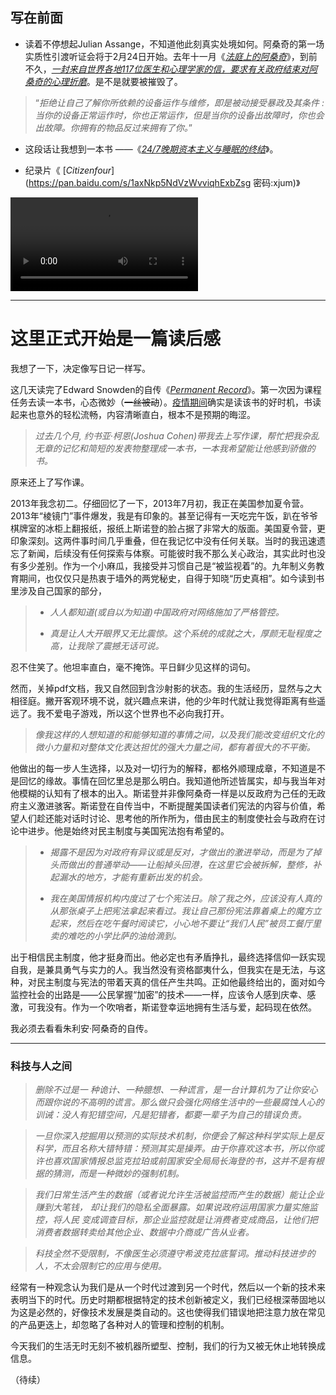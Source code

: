 ## 写在前面

* 读着不停想起Julian Assange，不知道他此刻真实处境如何。阿桑奇的第一场实质性引渡听证会将于2月24日开始。去年十一月《[*法庭上的阿桑奇*](https://mp.weixin.qq.com/s/7hfC19lvkjp_IbDQPlJ7bA)》，到前不久，[*<u>一封来自世界各地117位医生和心理学家的信，要求有关政府结束对阿桑奇的心理折磨</u>*](https://www.thepaper.cn/newsDetail_forward_6040142)。是不是就要被摧毁了。

> “*拒绝让自己了解你所依赖的设备运作与维修，即是被动接受暴政及其条件 : 当你的设备正常运作时，你也正常运作，但是当你的设备出故障时，你也会出故障。你拥有的物品反过来拥有了你。*”  

- 这段话让我想到一本书 ——《[*24/7晚期资本主义与睡眠的终结*](https://book.douban.com/subject/26544961/)》。

* 纪录片《 [*Citizenfour*](https://pan.baidu.com/s/1axNkp5NdVzWvviqhExbZsg 密码:xjum)》

<video src="/Users/mengyuan/Desktop/Citizenfour.2014.mp4"></video>

---

# **这里正式开始是一篇读后感**

我想了一下，决定像写日记一样写。

这几天读完了Edward Snowden的自传《[*Permanent Record*](https://book.douban.com/subject/34841756/)》。第一次因为课程任务去读一本书，心态微妙（~~一丝被动~~）。[疫情期间](https://mp.weixin.qq.com/s/iYQYtg2SPxEAW-8a2hJiDg)确实是读该书的好时机，书读起来也意外的轻松流畅，内容清晰直白，根本不是预期的晦涩。

> *过去几个月, 约书亚·柯恩(Joshua Cohen)带我去上写作课，帮忙把我杂乱无章的记忆和简短的发表物整理成一本书，一本我希望能让他感到骄傲的书。*

原来还上了写作课。

2013年我念初二。仔细回忆了一下，2013年7月初，我正在美国参加夏令营。2013年“棱镜门”事件爆发，我是有印象的。甚至记得有一天吃完午饭，趴在爷爷棋牌室的冰柜上翻报纸，报纸上斯诺登的脸占据了非常大的版面。美国夏令营，更印象深刻。这两件事时间几乎重叠，但在我记忆中没有任何关联。当时的我迅速遗忘了新闻，后续没有任何探索与体察。可能彼时我不那么关心政治，其实此时也没有多少差别。作为一个小麻瓜，我接受并习惯自己是“被监视着”的。九年制义务教育期间，也仅仅只是热衷于墙外的两党秘史，自得于知晓“历史真相”。如今读到书里涉及自己国家的部分， 

> - *人人都知道(或自以为知道)中国政府对网络施加了严格管控。*
>
> - *真是让人大开眼界又无比震惊。这个系统的成就之大，厚颜无耻程度之高，让我除了震撼无话可说。*

忍不住笑了。他坦率直白，毫不掩饰。平日鲜少见这样的词句。

然而，关掉pdf文档，我又自然回到含沙射影的状态。我的生活经历，显然与之大相径庭。撇开客观环境不说，就兴趣点来讲，他的少年时代就让我觉得距离有些遥远了。我不爱电子游戏，所以这个世界也不必向我打开。

> *像我这样的人想知道的和能够知道的事情之间，以及我们能改变组织文化的微小力量和对整体文化表达担忧的强大力量之间，都有着很大的不平衡。*

他做出的每一步人生选择，以及对一切行为的解释，都格外顺理成章，不知道是不是回忆的缘故。事情在回忆里总是那么明白。我知道他所述皆属实，却与我当年对他模糊的认知有了根本的出入。斯诺登并非像阿桑奇一样是以反政府为己任的无政府主义激进骇客。斯诺登在自传当中，不断提醒美国读者们宪法的内容与价值，希望人们趁还能对话时讨论、思考他的所作所为，借由民主的制度使社会与政府在讨论中进步。他是始终对民主制度与美国宪法抱有希望的。

> - *揭露不是因为对政府有异议或是反对，才做出的激进举动，而是为了掉头而做出的普通举动——让船掉头回港，在这里它会被拆解，整修，补起漏水的地方，才能有重新出发的机会。*
>
> - *我在美国情报机构内度过了七个宪法日。除了我之外，应该没有人真的从那张桌子上把宪法拿起来看过。我让自己那份宪法靠着桌上的魔方立起来，然后在吃午餐时阅读它，小心地不要让“我们人民”被员工餐厅里卖的难吃的小学比萨的油给滴到。*

出于相信民主制度，他才挺身而出。他必定也有矛盾挣扎，最终选择信仰一跃实现自我，是兼具勇气与实力的人。我当然没有资格鄙夷什么，但我实在是无法，与这种，对民主制度与宪法的带着天真的信任产生共鸣。正如他最终给出的，面对如今监控社会的出路是——公民掌握“加密”的技术——一样，应该令人感到庆幸、感激，可我没有。作为一个吹哨者，斯诺登幸运地拥有生活与爱，起码现在依然。

我必须去看看朱利安·阿桑奇的自传。

---

### 科技与人之间

> *删除不过是一 种诡计、一种臆想、一种谎言，是一台计算机为了让你安心而跟你说的不高明的谎言。那么做只会强化网络生活中的一些最腐蚀人心的训诫：没人有犯错空间，凡是犯错者，都要一辈子为自己的错误负责。*

> *一旦你深入挖掘用以预测的实际技术机制，你便会了解这种科学实际上是反科学，而且名称大错特错：预测其实是操弄。由于你喜欢这本书，所以你或许也喜欢国家情报总监克拉珀或前国家安全局局长海登的书，这并不是有根据的猜测，而是一种微妙的强制机制。*

> *我们日常生活产生的数据（或者说允许生活被监控而产生的数据）能让企业赚到大笔钱， 却让我们的隐私全面暴露。如果说政府运用国家力量实施监控，将人民 变成调查目标，那企业监控就是让消费者变成商品，让他们把消费者数据转卖给其他企业、数据中介商或广告从业者。*

> *科技全然不受限制，不像医生必须遵守希波克拉底誓词。推动科技进步的人，不太会限制它的应用与使用。*

经常有一种观念认为我们是从一个时代过渡到另一个时代，然后以一个新的技术来表明当下的时代。历史时期都根据特定的技术创新被定义，我们已经根深蒂固地以为这是必然的，好像技术发展是类自动的。这也使得我们错误地把注意力放在常见的产品更迭上，却忽略了各种对人的管理和控制的机制。

今天我们的生活无时无刻不被机器所塑型、控制，我们的行为又被无休止地转换成信息。

（待续）



